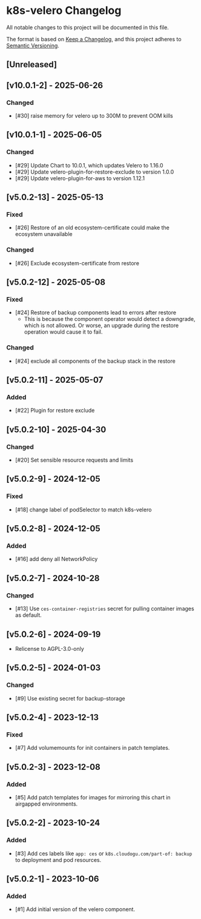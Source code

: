 # k8s-velero Changelog
All notable changes to this project will be documented in this file.

The format is based on [Keep a Changelog](https://keepachangelog.com/en/1.0.0/),
and this project adheres to [Semantic Versioning](https://semver.org/spec/v2.0.0.html).

## [Unreleased]

## [v10.0.1-2] - 2025-06-26
### Changed
- [#30] raise memory for velero up to 300M to prevent OOM kills

## [v10.0.1-1] - 2025-06-05
### Changed
- [#29] Update Chart to 10.0.1, which updates Velero to 1.16.0
- [#29] Update velero-plugin-for-restore-exclude to version 1.0.0
- [#29] Update velero-plugin-for-aws to version 1.12.1

## [v5.0.2-13] - 2025-05-13
### Fixed
- [#26] Restore of an old ecosystem-certificate could make the ecosystem unavailable
### Changed
- [#26] Exclude ecosystem-certificate from restore

## [v5.0.2-12] - 2025-05-08
### Fixed
- [#24] Restore of backup components lead to errors after restore
    - This is because the component operator would detect a downgrade, which is not allowed.
      Or worse, an upgrade during the restore operation would cause it to fail.

### Changed
- [#24] exclude all components of the backup stack in the restore 

## [v5.0.2-11] - 2025-05-07
### Added
- [#22] Plugin for restore exclude

## [v5.0.2-10] - 2025-04-30

### Changed
- [#20] Set sensible resource requests and limits

## [v5.0.2-9] - 2024-12-05
### Fixed
- [#18] change label of podSelector to match k8s-velero

## [v5.0.2-8] - 2024-12-05
### Added
- [#16] add deny all NetworkPolicy

## [v5.0.2-7] - 2024-10-28
### Changed
- [#13] Use `ces-container-registries` secret for pulling container images as default.

## [v5.0.2-6] - 2024-09-19
- Relicense to AGPL-3.0-only

## [v5.0.2-5] - 2024-01-03
### Changed
- [#9] Use existing secret for backup-storage

## [v5.0.2-4] - 2023-12-13
### Fixed
- [#7] Add volumemounts for init containers in patch templates.

## [v5.0.2-3] - 2023-12-08
### Added
- [#5] Add patch templates for images for mirroring this chart in airgapped environments.

## [v5.0.2-2] - 2023-10-24
### Added
- [#3] Add ces labels like `app: ces` or `k8s.cloudogu.com/part-of: backup` to deployment and pod resources.

## [v5.0.2-1] - 2023-10-06
### Added
- [#1] Add initial version of the velero component.